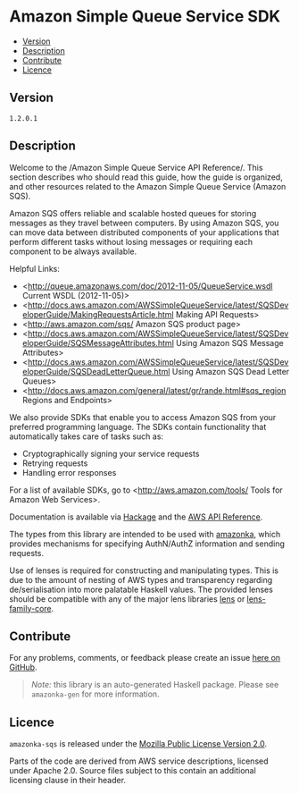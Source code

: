 # Amazon Simple Queue Service SDK

* [Version](#version)
* [Description](#description)
* [Contribute](#contribute)
* [Licence](#licence)


## Version

`1.2.0.1`


## Description

Welcome to the /Amazon Simple Queue Service API Reference/. This section
describes who should read this guide, how the guide is organized, and
other resources related to the Amazon Simple Queue Service (Amazon SQS).

Amazon SQS offers reliable and scalable hosted queues for storing
messages as they travel between computers. By using Amazon SQS, you can
move data between distributed components of your applications that
perform different tasks without losing messages or requiring each
component to be always available.

Helpful Links:

-   <http://queue.amazonaws.com/doc/2012-11-05/QueueService.wsdl Current WSDL (2012-11-05)>
-   <http://docs.aws.amazon.com/AWSSimpleQueueService/latest/SQSDeveloperGuide/MakingRequestsArticle.html Making API Requests>
-   <http://aws.amazon.com/sqs/ Amazon SQS product page>
-   <http://docs.aws.amazon.com/AWSSimpleQueueService/latest/SQSDeveloperGuide/SQSMessageAttributes.html Using Amazon SQS Message Attributes>
-   <http://docs.aws.amazon.com/AWSSimpleQueueService/latest/SQSDeveloperGuide/SQSDeadLetterQueue.html Using Amazon SQS Dead Letter Queues>
-   <http://docs.aws.amazon.com/general/latest/gr/rande.html#sqs_region Regions and Endpoints>

We also provide SDKs that enable you to access Amazon SQS from your
preferred programming language. The SDKs contain functionality that
automatically takes care of tasks such as:

-   Cryptographically signing your service requests
-   Retrying requests
-   Handling error responses

For a list of available SDKs, go to
<http://aws.amazon.com/tools/ Tools for Amazon Web Services>.

Documentation is available via [Hackage](http://hackage.haskell.org/package/amazonka-sqs)
and the [AWS API Reference](http://docs.aws.amazon.com/AWSSimpleQueueService/latest/APIReference/Welcome.html).

The types from this library are intended to be used with [amazonka](http://hackage.haskell.org/package/amazonka),
which provides mechanisms for specifying AuthN/AuthZ information and sending requests.

Use of lenses is required for constructing and manipulating types.
This is due to the amount of nesting of AWS types and transparency regarding
de/serialisation into more palatable Haskell values.
The provided lenses should be compatible with any of the major lens libraries
[lens](http://hackage.haskell.org/package/lens) or [lens-family-core](http://hackage.haskell.org/package/lens-family-core).

## Contribute

For any problems, comments, or feedback please create an issue [here on GitHub](https://github.com/brendanhay/amazonka/issues).

> _Note:_ this library is an auto-generated Haskell package. Please see `amazonka-gen` for more information.


## Licence

`amazonka-sqs` is released under the [Mozilla Public License Version 2.0](http://www.mozilla.org/MPL/).

Parts of the code are derived from AWS service descriptions, licensed under Apache 2.0.
Source files subject to this contain an additional licensing clause in their header.
